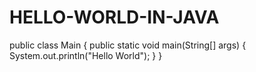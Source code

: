 # HELLO-WORLD-IN-JAVA
public class Main
{
	public static void main(String[] args) {
		System.out.println("Hello World");
	}
}
